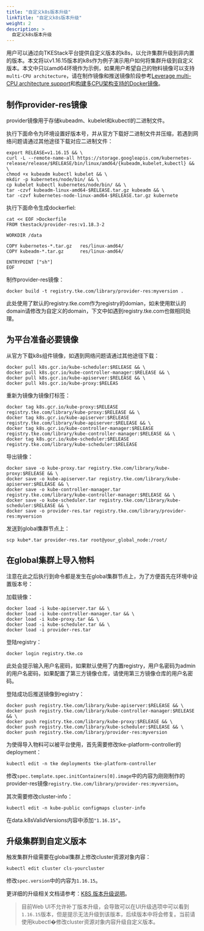 ```yaml
---
title: "自定义k8s版本升级"
linkTitle: "自定义k8s版本升级"
weight: 2
description: >
  自定义k8s版本升级
---
```


用户可以通过向TKEStack平台提供自定义版本的k8s，以允许集群升级到非内置的版本。本文将以v1.16.15版本的k8s作为例子演示用户如何将集群升级到自定义版本。本文中只以amd64环境作为示例，如果用户希望自己的物料镜像可以支持`multi-CPU architecture`，请在制作镜像和推送镜像阶段参考[Leverage multi-CPU architecture support](https://docs.docker.com/docker-for-mac/multi-arch/)和[构建多CPU架构支持的Docker镜像](https://blog.csdn.net/dev_csdn/article/details/79138424)。

## 制作provider-res镜像

provider镜像用于存储kubeadm、kubelet和kubectl的二进制文件。

执行下面命令为环境设置好版本号，并从官方下载好二进制文件并压缩，若遇到网络问题请通过其他途径下载对应二进制文件：

```text
export RELEASE=v1.16.15 && \
curl -L --remote-name-all https://storage.googleapis.com/kubernetes-release/release/$RELEASE/bin/linux/amd64/{kubeadm,kubelet,kubectl} && \
chmod +x kubeadm kubectl kubelet && \
mkdir -p kubernetes/node/bin/ && \
cp kubelet kubectl kubernetes/node/bin/ && \
tar -czvf kubeadm-linux-amd64-$RELEASE.tar.gz kubeadm && \
tar -czvf kubernetes-node-linux-amd64-$RELEASE.tar.gz kubernete
```

执行下面命令生成dockerfiel:

```text
cat << EOF >Dockerfile
FROM tkestack/provider-res:v1.18.3-2

WORKDIR /data

COPY kubernetes-*.tar.gz   res/linux-amd64/
COPY kubeadm-*.tar.gz      res/linux-amd64/

ENTRYPOINT ["sh"]
EOF
```

制作provider-res镜像：

```text
docker build -t registry.tke.com/library/provider-res:myversion .
```

此处使用了默认的registry.tke.com作为registry的domian，如未使用默认的domain请修改为自定义的domain，下文中如遇到registry.tke.com也做相同处理。

## 为平台准备必要镜像

从官方下载k8s组件镜像，如遇到网络问题请通过其他途径下载：

```text
docker pull k8s.gcr.io/kube-scheduler:$RELEASE && \
docker pull k8s.gcr.io/kube-controller-manager:$RELEASE && \
docker pull k8s.gcr.io/kube-apiserver:$RELEASE && \
docker pull k8s.gcr.io/kube-proxy:$RELEAS
```

重新为镜像为镜像打标签：

```text
docker tag k8s.gcr.io/kube-proxy:$RELEASE registry.tke.com/library/kube-proxy:$RELEASE && \
docker tag k8s.gcr.io/kube-apiserver:$RELEASE registry.tke.com/library/kube-apiserver:$RELEASE && \
docker tag k8s.gcr.io/kube-controller-manager:$RELEASE registry.tke.com/library/kube-controller-manager:$RELEASE && \
docker tag k8s.gcr.io/kube-scheduler:$RELEASE registry.tke.com/library/kube-scheduler:$RELEASE
```

导出镜像：

```text
docker save -o kube-proxy.tar registry.tke.com/library/kube-proxy:$RELEASE && \
docker save -o kube-apiserver.tar registry.tke.com/library/kube-apiserver:$RELEASE && \
docker save -o kube-controller-manager.tar registry.tke.com/library/kube-controller-manager:$RELEASE && \
docker save -o kube-scheduler.tar registry.tke.com/library/kube-scheduler:$RELEASE && \
docker save -o provider-res.tar registry.tke.com/library/provider-res:myversion
```

发送到global集群节点上：

```text
scp kube*.tar provider-res.tar root@your_global_node:/root/
```

## 在global集群上导入物料

注意在此之后执行到命令都是发生在global集群节点上，为了方便首先在环境中设置版本号：

加载镜像：

```text
docker load -i kube-apiserver.tar && \
docker load -i kube-controller-manager.tar && \
docker load -i kube-proxy.tar && \
docker load -i kube-scheduler.tar && \
docker load -i provider-res.tar
```

登陆registry：

```text
docker login registry.tke.co
```

此处会提示输入用户名密码，如果默认使用了内置registry，用户名密码为admin的用户名密码，如果配置了第三方镜像仓库，请使用第三方镜像仓库的用户名密码。

登陆成功后推送镜像到registry：

```text
docker push registry.tke.com/library/kube-apiserver:$RELEASE && \
docker push registry.tke.com/library/kube-controller-manager:$RELEASE && \
docker push registry.tke.com/library/kube-proxy:$RELEASE && \
docker push registry.tke.com/library/kube-scheduler:$RELEASE && \
docker push registry.tke.com/library/provider-res:myversion
```

为使得导入物料可以被平台使用，首先需要修改tke-platform-controller的deployment：

```text
kubectl edit -n tke deployments tke-platform-controller
```

修改`spec.template.spec.initContainers[0].image`中的内容为刚刚制作的provider-res镜像`registry.tke.com/library/provider-res:myversion`。

其次需要修改cluster-info：

```text
kubectl edit -n kube-public configmaps cluster-info
```

在data.k8sValidVersions内容中添加`"1.16.15"`。

## 升级集群到自定义版本

触发集群升级需要在global集群上修改cluster资源对象内容：

```text
kubectl edit cluster cls-yourcluster
```

修改`spec.version`中的内容为`1.16.15`。

更详细的升级相关文档请参考：[K8S 版本升级说明](https://github.com/tkestack/tke/blob/master/docs/guide/zh-CN/best-practices/cluster-upgrade-guide.md)。

> 目前Web UI不允许补丁版本升级，会导致可以在UI升级选项中可以看到`1.16.15`版本，但是提示无法升级到该版本，后续版本中将会修复。当前请使用kubectl�修改cluster资源对象内容升级自定义版本。

